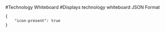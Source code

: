#Technology Whiteboard
#Displays technology whiteboard
JSON Format
```
{
    "icon-present": true
}
```